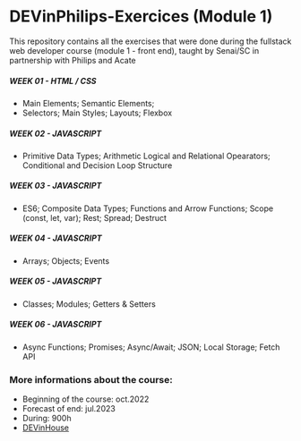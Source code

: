 # DEVinPhilips-Exercices (Module 1)
This repository contains all the exercises that were done during the fullstack web developer course (module 1 - front end), taught by Senai/SC in partnership with Philips and Acate

##### WEEK 01 - HTML / CSS
- Main Elements; Semantic Elements; 
- Selectors; Main Styles; Layouts; Flexbox

##### WEEK 02 - JAVASCRIPT
- Primitive Data Types; Arithmetic Logical and Relational Opearators; Conditional and Decision Loop Structure

##### WEEK 03 - JAVASCRIPT
- ES6; Composite Data Types; Functions and Arrow Functions; Scope (const, let, var); Rest; Spread; Destruct

##### WEEK 04 - JAVASCRIPT
- Arrays; Objects; Events

##### WEEK 05 - JAVASCRIPT
- Classes; Modules; Getters & Setters

##### WEEK 06 - JAVASCRIPT
- Async Functions; Promises; Async/Await; JSON; Local Storage; Fetch API

### More informations about the course:
- Beginning of the course: oct.2022
- Forecast of end: jul.2023
- During: 900h
- [DEVinHouse](https://devinhouse.tech/)